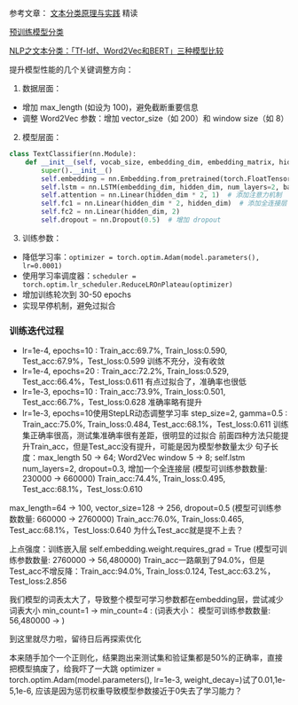 参考文章：
[文本分类原理与实践](https://aibydoing.com/notebooks/chapter09-04-lab-principles-and-practices-of-text-classification) 精读

[预训练模型分类](https://juejin.cn/post/7327721919426494474#heading-3)

[NLP之文本分类：「Tf-Idf、Word2Vec和BERT」三种模型比较](https://www.leiphone.com/category/yanxishe/tbzazc3cjams815p.html)


提升模型性能的几个关键调整方向：

1. 数据层面：
- 增加 max_length (如设为 100)，避免截断重要信息
- 调整 Word2Vec 参数：增加 vector_size（如 200）和 window size（如 8）

2. 模型层面：
```python
class TextClassifier(nn.Module):
    def __init__(self, vocab_size, embedding_dim, embedding_matrix, hidden_dim=256):  # 增加 hidden_dim
        super().__init__()
        self.embedding = nn.Embedding.from_pretrained(torch.FloatTensor(embedding_matrix))
        self.lstm = nn.LSTM(embedding_dim, hidden_dim, num_layers=2, batch_first=True, bidirectional=True)  # 增加层数
        self.attention = nn.Linear(hidden_dim * 2, 1)  # 添加注意力机制
        self.fc1 = nn.Linear(hidden_dim * 2, hidden_dim)  # 添加全连接层
        self.fc2 = nn.Linear(hidden_dim, 2)
        self.dropout = nn.Dropout(0.5)  # 增加 dropout
```

3. 训练参数：
- 降低学习率：`optimizer = torch.optim.Adam(model.parameters(), lr=0.0001)`
- 使用学习率调度器：`scheduler = torch.optim.lr_scheduler.ReduceLROnPlateau(optimizer)`
- 增加训练轮次到 30-50 epochs
- 实现早停机制，避免过拟合


### 训练迭代过程

- lr=1e-4, epochs=10 : Train_acc:69.7%, Train_loss:0.590, Test_acc:67.9%，Test_loss:0.599  训练不充分，没有收敛
- lr=1e-4, epochs=20 : Train_acc:72.2%, Train_loss:0.529, Test_acc:66.4%，Test_loss:0.611  有点过拟合了，准确率也很低
- lr=1e-3, epochs=10 : Train_acc:73.9%, Train_loss:0.501, Test_acc:66.7%，Test_loss:0.628  准确率略有提升
- lr=1e-3, epochs=10使用StepLR动态调整学习率 step_size=2, gamma=0.5 : Train_acc:75.0%, Train_loss:0.484, Test_acc:68.1%，Test_loss:0.611 训练集正确率很高，测试集准确率很有差距，很明显的过拟合
前面四种方法只能提升Train_acc，但是Test_acc没有提升，可能是因为模型参数量太少
句子长度：max_length 50 -> 64; Word2Vec window 5 -> 8; self.lstm num_layers=2, dropout=0.3, 增加一个全连接层  (模型可训练参数数量: 230000 -> 660000)
Train_acc:74.4%, Train_loss:0.495, Test_acc:68.1%，Test_loss:0.610

max_length=64 -> 100, vector_size=128 -> 256, dropout=0.5 (模型可训练参数数量: 660000 -> 2760000)  Train_acc:76.0%, Train_loss:0.465, Test_acc:68.1%，Test_loss:0.640  为什么Test_acc就是提不上去？

上点强度：训练嵌入层 self.embedding.weight.requires_grad = True (模型可训练参数数量: 2760000 -> 56,480000) Train_acc一路飙到了94.0%，但是Test_acc不增反降：Train_acc:94.0%, Train_loss:0.124, Test_acc:63.2%，Test_loss:2.856

我们模型的词表太大了，导致整个模型可学习参数都在embedding层，尝试减少词表大小 min_count=1 -> min_count=4 : (词表大小： 模型可训练参数数量: 56,480000 -> )

到这里就尽力啦，留待日后再探索优化


本来随手加个一个正则化，结果跑出来测试集和验证集都是50%的正确率，直接把模型搞废了，给我吓了一大跳 optimizer = torch.optim.Adam(model.parameters(), lr=1e-3, weight_decay=)试了0.01,1e-5,1e-6, 应该是因为惩罚权重导致模型参数接近于0失去了学习能力？